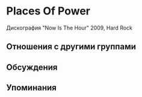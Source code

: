 # Places Of Power

Дискография
"Now Is The Hour" 2009, Hard Rock

## Отношения с другими группами


## Обсуждения


## Упоминания

